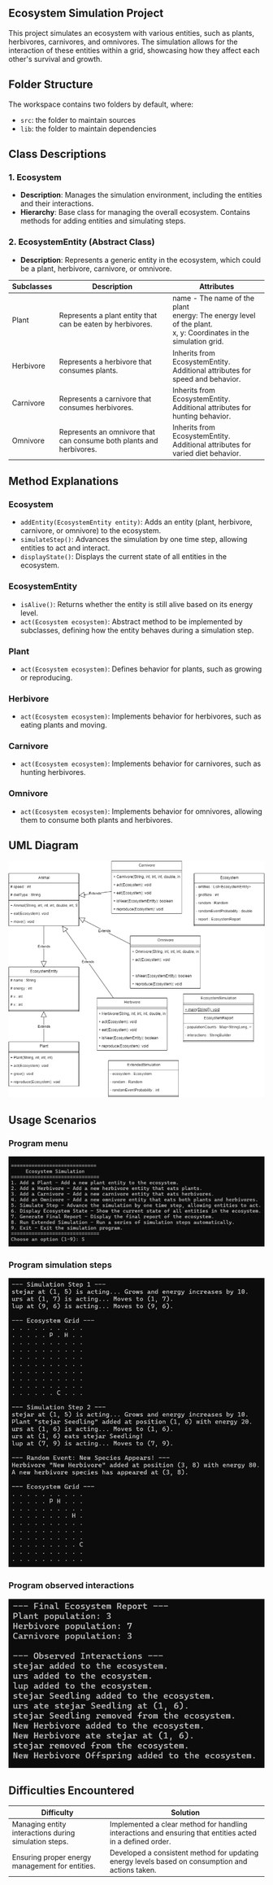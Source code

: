 ## Ecosystem Simulation Project

This project simulates an ecosystem with various entities, such as plants, herbivores, carnivores, and omnivores. The simulation allows for the interaction of these entities within a grid, showcasing how they affect each other's survival and growth.

## Folder Structure

The workspace contains two folders by default, where:

- `src`: the folder to maintain sources
- `lib`: the folder to maintain dependencies

## Class Descriptions
### 1. Ecosystem
- **Description**: Manages the simulation environment, including the entities and their interactions.
- **Hierarchy**: Base class for managing the overall ecosystem. Contains methods for adding entities and simulating steps.

### 2. EcosystemEntity (Abstract Class)
- **Description**: Represents a generic entity in the ecosystem, which could be a plant, herbivore, carnivore, or omnivore.

|Subclasses  |Description  |Attributes  |
|---------|---------|---------|
|Plant     |     Represents a plant entity that can be eaten by herbivores.    | name - The name of the plant <br/> energy: The energy level of the plant.  <br/>  x, y: Coordinates in the simulation grid.   |
|Herbivore     |    Represents a herbivore that consumes plants.     |  Inherits from EcosystemEntity. <br/>   Additional attributes for speed and behavior.    |
|Carnivore     | Represents a carnivore that consumes herbivores.        |   Inherits from EcosystemEntity. <br/>  Additional attributes for hunting behavior.    |
|Omnivore     |  Represents an omnivore that can consume both plants and herbivores.       |   Inherits from EcosystemEntity. <br/>  Additional attributes for varied diet behavior.     |


## Method Explanations
### Ecosystem
- `addEntity(EcosystemEntity entity)`: Adds an entity (plant, herbivore, carnivore, or omnivore) to the ecosystem.
- `simulateStep()`: Advances the simulation by one time step, allowing entities to act and interact.
- `displayState()`: Displays the current state of all entities in the ecosystem.

### EcosystemEntity
- `isAlive()`: Returns whether the entity is still alive based on its energy level.
- `act(Ecosystem ecosystem)`: Abstract method to be implemented by subclasses, defining how the entity behaves during a simulation step.

### Plant
- `act(Ecosystem ecosystem)`: Defines behavior for plants, such as growing or reproducing.

### Herbivore
- `act(Ecosystem ecosystem)`: Implements behavior for herbivores, such as eating plants and moving.

### Carnivore
- `act(Ecosystem ecosystem)`: Implements behavior for carnivores, such as hunting herbivores.

### Omnivore
- `act(Ecosystem ecosystem)`: Implements behavior for omnivores, allowing them to consume both plants and herbivores.

## UML Diagram
![uml diagram](./lib/j-diagram.png)

## Usage Scenarios
### Program menu
![uml diagram](./lib/menu.png)
### Program simulation steps
![uml diagram](./lib/grid.png)
### Program observed interactions
![uml diagram](./lib/observation.png)

## Difficulties Encountered

|Difficulty  |Solution  |
|---------|---------|
|Managing entity interactions during simulation steps.     |   Implemented a clear method for handling interactions and ensuring that entities acted in a defined order.      |
|Ensuring proper energy management for entities.     |   Developed a consistent method for updating energy levels based on consumption and actions taken.      |
